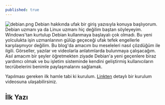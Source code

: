 ```yaml
---
published: true
---
```

![debian.png](/emerald/img/debian.png "Debian")
 Debian hakkında ufak bir giriş yazısıyla konuya başlıyorum. Debian uzmanı ya da Linux uzmanı hiç değilim baştan söyleyeyim. Windows'tan kurtulup Debian kullanmaya başlayalı çok olmadı. Bu yeni yolculukta işin uzmanlarının gülüp geçeceği ufak tefek engellerle karşılaşmıyor değilim. Bu blog'da amacım bu meseleleri nasıl çözdüğüm ile ilgili. Görseller, yazılar ve videolarla anlatımlarda bulunmaya çalışacağım. Asıl amacım bir şeyler öğretmekten ziyade Debian'a yeni geçenlere biraz yardımcı olmak ve bu işletim sisteminde kendini geliştirmiş kullanıcıların tecrübelerini benimle paylaşmalarını sağlamak.
 
Yapılması gereken ilk hamle tabi ki kurulum. [Linkten](https://www.youtube.com/watch?v=1x185aIOnwM&t=884s&list=WL&index=161) detaylı bir kurulum videosuna ulaşabilirsiniz.
## İlk Yazı
